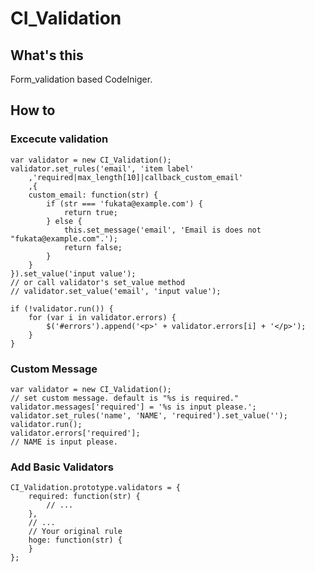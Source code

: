 # CI_Validation
## What's this
Form_validation based CodeIniger.

## How to
### Excecute validation
	var validator = new CI_Validation();
	validator.set_rules('email', 'item label'
		,'required|max_length[10]|callback_custom_email'
		,{
		custom_email: function(str) {
			if (str === 'fukata@example.com') {
				return true;
			} else {
				this.set_message('email', 'Email is does not "fukata@example.com".');
				return false;
			}
		}
	}).set_value('input value');
	// or call validator's set_value method 
	// validator.set_value('email', 'input value');
	
	if (!validator.run()) {
		for (var i in validator.errors) {
			$('#errors').append('<p>' + validator.errors[i] + '</p>');
		}
	}

### Custom Message
	var validator = new CI_Validation();
	// set custom message. default is "%s is required."
	validator.messages['required'] = '%s is input please.';
	validator.set_rules('name', 'NAME', 'required').set_value('');
	validator.run();
	validator.errors['required'];
	// NAME is input please.

### Add Basic Validators
	CI_Validation.prototype.validators = {
		required: function(str) {
			// ...
		},
		// ...
		// Your original rule
		hoge: function(str) {
		}
	};
